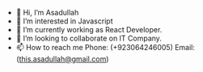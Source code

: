 - 👋 Hi, I’m Asadullah
- 👀 I’m interested in Javascript
- 🌱 I’m currently working as React Developer.
- 💞️ I’m looking to collaborate on IT Company.
- 📫 How to reach me Phone: (+923064246005) Email: (this.asadullah@gmail.com)
